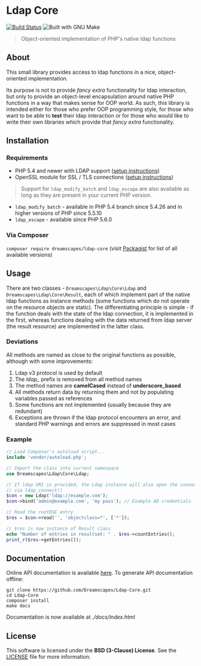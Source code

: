 # Ldap Core

[![Build Status][travis-badge]][travis-url]
![Built with GNU Make][make-badge]

> Object-oriented implementation of PHP's native ldap functions

## About

This small library provides access to ldap functions in a nice, object-oriented implementation.

Its purpose is not to provide *fancy extra* functionality for ldap interaction, but only to provide an object-level encapsulation around native PHP functions in a way that makes sense for OOP world. As such, this library is intended either for those who prefer OOP programming style, for those who want to be able to **test** their ldap interaction or for those who would like to write their own libraries which provide that *fancy extra* functionality.

## Installation

### Requirements

 - PHP 5.4 and newer with LDAP support ([setup instructions](http://www.php.net/manual/en/ldap.installation.php))
 - OpenSSL module for SSL / TLS connections ([setup instructions](http://www.php.net/manual/en/openssl.installation.php))

> Support for `ldap_modify_batch` and `ldap_escape` are also available as long as they are present in your current PHP version.
 - `ldap_modify_batch` - available in PHP 5.4 branch since 5.4.26 and in higher versions of PHP since 5.5.10
 - `ldap_escape` -  available since PHP 5.6.0

### Via Composer

 `composer require dreamscapes/ldap-core` (visit [Packagist](https://packagist.org/packages/Dreamscapes/ldap-core) for list of all available versions)

## Usage

There are two classes - `Dreamscapes\Ldap\Core\Ldap` and `Dreamscapes\Ldap\Core\Result`, each of which implement part of the native ldap functions as instance methods (some functions which do not operate on the resource objects are static). The differentiating principle is simple - if the function deals with the state of the ldap connection, it is implemented in the first, whereas functions dealing with the data returned from ldap server (the result resource) are implemented in the latter class.

### Deviations

All methods are named as close to the original functions as possible, although with some improvements:

1. Ldap v3 protocol is used by default
1. The *ldap_* prefix is removed from all method names
1. The method names are **camelCased** instead of **underscore_based**
1. All methods return data by returning them and not by populating variables passed as references
1. Some functions are not implemented (usually because they are redundant)
1. Exceptions are thrown if the ldap protocol encounters an error, and standard PHP warnings and errors are suppressed in most cases

### Example
```php
// Load Composer's autoload script...
include 'vendor/autoload.php';

// Import the class into current namespace
use Dreamscapes\Ldap\Core\Ldap;

// If ldap URI is provided, the Ldap instance will also open the connection
// via ldap_connect()
$con = new Ldap('ldap://example.com');
$con->bind('admin@example.com', 'my pass'); // Example AD credentials

// Read the rootDSE entry
$res = $con->read('', 'objectclass=*', ['*']);

// $res is now instance of Result class
echo "Number of entries in resultset: " . $res->countEntries();
print_r($res->getEntries());
```

## Documentation

Online API documentation is available [here](http://dreamscapes.github.io/Ldap-Core). To generate API documentation offline:
```
git clone https://github.com/Dreamscapes/Ldap-Core.git
cd Ldap-Core
composer install
make docs
```
Documentation is now available at *./docs/index.html*

## License

This software is licensed under the **BSD (3-Clause) License**.
See the [LICENSE](LICENSE) file for more information.

[travis-badge]: https://travis-ci.org/Dreamscapes/Ldap-Core.svg
[travis-url]: https://travis-ci.org/Dreamscapes/Ldap-Core
[make-badge]: https://img.shields.io/badge/built%20with-GNU%20Make-brightgreen.svg
